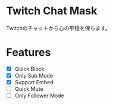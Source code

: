 # Twitch Chat Mask
Twitchのチャットから心の平穏を保ちます。

# Features
- [x] Quick Block
- [x] Only Sub Mode
- [x] Support Embed
- [ ] Quick Mute
- [ ] Only Follower Mode
